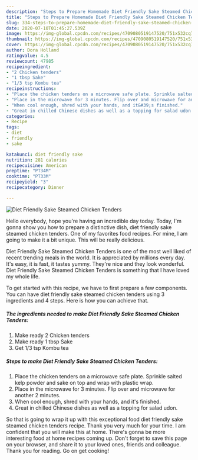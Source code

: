 ```yaml
---
description: "Steps to Prepare Homemade Diet Friendly Sake Steamed Chicken Tenders"
title: "Steps to Prepare Homemade Diet Friendly Sake Steamed Chicken Tenders"
slug: 334-steps-to-prepare-homemade-diet-friendly-sake-steamed-chicken-tenders
date: 2020-07-10T01:45:27.539Z
image: https://img-global.cpcdn.com/recipes/4709080519147520/751x532cq70/diet-friendly-sake-steamed-chicken-tenders-recipe-main-photo.jpg
thumbnail: https://img-global.cpcdn.com/recipes/4709080519147520/751x532cq70/diet-friendly-sake-steamed-chicken-tenders-recipe-main-photo.jpg
cover: https://img-global.cpcdn.com/recipes/4709080519147520/751x532cq70/diet-friendly-sake-steamed-chicken-tenders-recipe-main-photo.jpg
author: Dora Holland
ratingvalue: 4.5
reviewcount: 47985
recipeingredient:
- "2 Chicken tenders"
- "1 tbsp Sake"
- "1/3 tsp Kombu tea"
recipeinstructions:
- "Place the chicken tenders on a microwave safe plate. Sprinkle salted kelp powder and sake on top and wrap with plastic wrap."
- "Place in the microwave for 3 minutes. Flip over and microwave for another 2 minutes."
- "When cool enough, shred with your hands, and it&#39;s finished."
- "Great in chilled Chinese dishes as well as a topping for salad udon."
categories:
- Recipe
tags:
- diet
- friendly
- sake

katakunci: diet friendly sake 
nutrition: 281 calories
recipecuisine: American
preptime: "PT34M"
cooktime: "PT33M"
recipeyield: "3"
recipecategory: Dinner

---
```



![Diet Friendly Sake Steamed Chicken Tenders](https://img-global.cpcdn.com/recipes/4709080519147520/751x532cq70/diet-friendly-sake-steamed-chicken-tenders-recipe-main-photo.jpg)

Hello everybody, hope you're having an incredible day today. Today, I'm gonna show you how to prepare a distinctive dish, diet friendly sake steamed chicken tenders. One of my favorites food recipes. For mine, I am going to make it a bit unique. This will be really delicious.



Diet Friendly Sake Steamed Chicken Tenders is one of the most well liked of recent trending meals in the world. It is appreciated by millions every day. It's easy, it is fast, it tastes yummy. They're nice and they look wonderful. Diet Friendly Sake Steamed Chicken Tenders is something that I have loved my whole life.


To get started with this recipe, we have to first prepare a few components. You can have diet friendly sake steamed chicken tenders using 3 ingredients and 4 steps. Here is how you can achieve that.

<!--inarticleads1-->

##### The ingredients needed to make Diet Friendly Sake Steamed Chicken Tenders:

1. Make ready 2 Chicken tenders
1. Make ready 1 tbsp Sake
1. Get 1/3 tsp Kombu tea




<!--inarticleads2-->

##### Steps to make Diet Friendly Sake Steamed Chicken Tenders:

1. Place the chicken tenders on a microwave safe plate. Sprinkle salted kelp powder and sake on top and wrap with plastic wrap.
1. Place in the microwave for 3 minutes. Flip over and microwave for another 2 minutes.
1. When cool enough, shred with your hands, and it&#39;s finished.
1. Great in chilled Chinese dishes as well as a topping for salad udon.




So that is going to wrap it up with this exceptional food diet friendly sake steamed chicken tenders recipe. Thank you very much for your time. I am confident that you will make this at home. There's gonna be more interesting food at home recipes coming up. Don't forget to save this page on your browser, and share it to your loved ones, friends and colleague. Thank you for reading. Go on get cooking!
